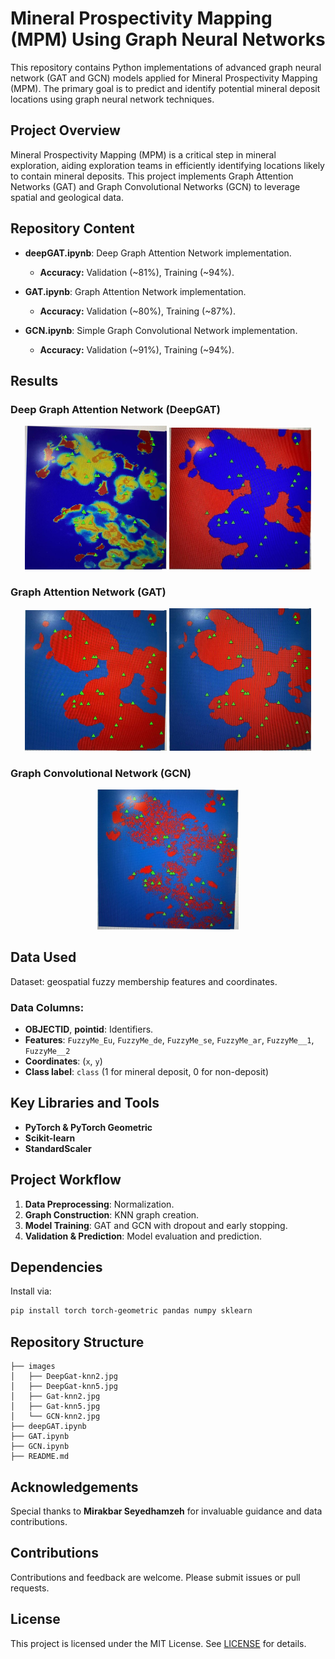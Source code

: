 # Mineral Prospectivity Mapping (MPM) Using Graph Neural Networks

This repository contains Python implementations of advanced graph neural network (GAT and GCN) models applied for Mineral Prospectivity Mapping (MPM). The primary goal is to predict and identify potential mineral deposit locations using graph neural network techniques.

## Project Overview

Mineral Prospectivity Mapping (MPM) is a critical step in mineral exploration, aiding exploration teams in efficiently identifying locations likely to contain mineral deposits. This project implements Graph Attention Networks (GAT) and Graph Convolutional Networks (GCN) to leverage spatial and geological data.

## Repository Content

- **deepGAT.ipynb**: Deep Graph Attention Network implementation.
  - **Accuracy:** Validation (~81%), Training (~94%).

- **GAT.ipynb**: Graph Attention Network implementation.
   - **Accuracy:** Validation (~80%), Training (~87%).

- **GCN.ipynb**: Simple Graph Convolutional Network implementation.
  - **Accuracy:** Validation (~91%), Training (~94%).


## Results

### Deep Graph Attention Network (DeepGAT)

<p align="center">
  <img src="/images/DeepGat-knn2.jpg" width="45%" />
  <img src="/images/DeepGat-knn5.jpg" width="45%" />
</p>

### Graph Attention Network (GAT)

<p align="center">
  <img src="/images/Gat-knn2.jpg" width="45%" />
  <img src="/images/Gat-knn5.jpg" width="45%" />
</p>

### Graph Convolutional Network (GCN)

<p align="center">
  <img src="/images/GCN-knn2.jpg" width="45%" />
</p>


## Data Used

Dataset: geospatial fuzzy membership features and coordinates.

### Data Columns:
- **OBJECTID**, **pointid**: Identifiers.
- **Features**: `FuzzyMe_Eu`, `FuzzyMe_de`, `FuzzyMe_se`, `FuzzyMe_ar`, `FuzzyMe__1`, `FuzzyMe__2`
- **Coordinates**: (`x`, `y`)
- **Class label**: `class` (1 for mineral deposit, 0 for non-deposit)

## Key Libraries and Tools
- **PyTorch & PyTorch Geometric**
- **Scikit-learn**
- **StandardScaler**

## Project Workflow
1. **Data Preprocessing**: Normalization.
2. **Graph Construction**: KNN graph creation.
3. **Model Training**: GAT and GCN with dropout and early stopping.
4. **Validation & Prediction**: Model evaluation and prediction.

## Dependencies

Install via:
```bash
pip install torch torch-geometric pandas numpy sklearn
```

## Repository Structure
```
├── images
│   ├── DeepGat-knn2.jpg
│   ├── DeepGat-knn5.jpg
│   ├── Gat-knn2.jpg
│   ├── Gat-knn5.jpg
│   └── GCN-knn2.jpg
├── deepGAT.ipynb
├── GAT.ipynb
├── GCN.ipynb
├── README.md
```

## Acknowledgements
Special thanks to **Mirakbar Seyedhamzeh** for invaluable guidance and data contributions.

## Contributions
Contributions and feedback are welcome. Please submit issues or pull requests.

## License
This project is licensed under the MIT License. See [LICENSE](LICENSE) for details.
